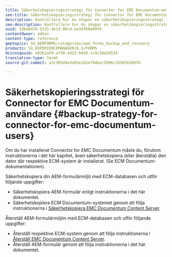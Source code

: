 ```yaml
---
title: Säkerhetskopieringsstrategi för Connector for EMC Documentum-användare
seo-title: Säkerhetskopieringsstrategi för Connector for EMC Documentum-användare
description: Kontrollera hur du skapar en säkerhetskopieringsstrategi för Connector for EMC Documentum-användare.
seo-description: Kontrollera hur du skapar en säkerhetskopieringsstrategi för Connector for EMC Documentum-användare.
uuid: 5d8a0476-5231-4e1d-96c4-ae3df68e09f0
contentOwner: admin
content-type: reference
geptopics: SG_AEMFORMS/categories/aem_forms_backup_and_recovery
products: SG_EXPERIENCEMANAGER/6.5/FORMS
discoiquuid: e83b1a59-a730-4d22-9d58-1c9c38e5d534
translation-type: tm+mt
source-git-commit: a3c303d4e3a85e1b2e794bec2006c335056309fb

---
```



# Säkerhetskopieringsstrategi för Connector for EMC Documentum-användare {#backup-strategy-for-connector-for-emc-documentum-users}

Om du har installerat Connector for EMC Documentum måste du, förutom instruktionerna i det här kapitlet, även säkerhetskopiera (eller återställa) den dator där respektive ECM-system är installerat. (Se ECM Documentum-dokumentationen).

Säkerhetskopiera din AEM-formulärmiljö med ECM-databasen och utför följande uppgifter:

* Säkerhetskopiera AEM-formulär enligt instruktionerna i det här dokumentet.
* Säkerhetskopiera ECM Documentum-systemet genom att följa instruktionerna i [Säkerhetskopiera EMC Documentum Content Server](/help/forms/using/admin-help/backing-recovering-emc-documentum-repository.md#back-up-the-emc-documentum-content-server).

Återställ AEM-formulärmiljön med ECM-databasen och utför följande uppgifter:

* Återställ respektive ECM-system genom att följa instruktionerna i [Återställ EMC Documentum Content Server](/help/forms/using/admin-help/backing-recovering-emc-documentum-repository.md#restore-the-emc-documentum-content-server).
* Återställ AEM-formulär genom att följa instruktionerna i det här dokumentet.

